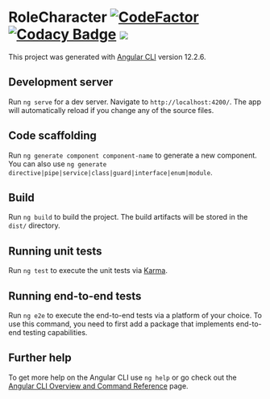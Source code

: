 # RoleCharacter [![CodeFactor](https://www.codefactor.io/repository/github/gummiees/role-character/badge)](https://www.codefactor.io/repository/github/gummiees/role-character) [![Codacy Badge](https://api.codacy.com/project/badge/Grade/debea64a77234e0b85f0d4a9ee620151)](https://app.codacy.com/gh/Gummiees/role-character?utm_source=github.com&utm_medium=referral&utm_content=Gummiees/role-character&utm_campaign=Badge_Grade_Settings) ![](https://img.shields.io/github/workflow/status/Gummiees/role-character/Build%20project%20and%20deploy%20on%20Firebase%20Hosting)

This project was generated with [Angular CLI](https://github.com/angular/angular-cli) version 12.2.6.

## Development server

Run `ng serve` for a dev server. Navigate to `http://localhost:4200/`. The app will automatically reload if you change any of the source files.

## Code scaffolding

Run `ng generate component component-name` to generate a new component. You can also use `ng generate directive|pipe|service|class|guard|interface|enum|module`.

## Build

Run `ng build` to build the project. The build artifacts will be stored in the `dist/` directory.

## Running unit tests

Run `ng test` to execute the unit tests via [Karma](https://karma-runner.github.io).

## Running end-to-end tests

Run `ng e2e` to execute the end-to-end tests via a platform of your choice. To use this command, you need to first add a package that implements end-to-end testing capabilities.

## Further help

To get more help on the Angular CLI use `ng help` or go check out the [Angular CLI Overview and Command Reference](https://angular.io/cli) page.
